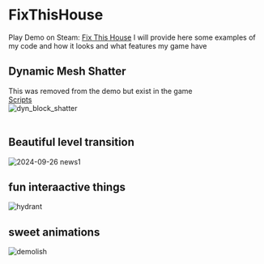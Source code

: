 # FixThisHouse
Play Demo on Steam: [Fix This House](https://store.steampowered.com/app/2996860/Fix_This_House/)
I will provide here some examples of my code and how it looks and what features my game have<br>

## Dynamic Mesh Shatter 
This was removed from the demo but exist in the game<br>
[Scripts](https://github.com/MajestyCorp/FixThisHouse/tree/main/DynamicShatterMesh)<br>
![dyn_block_shatter](https://github.com/user-attachments/assets/2b1132b8-bcd8-4a0a-ba6a-78ca0fef20e0)<br><br>

## Beautiful level transition
![2024-09-26 news1](https://github.com/user-attachments/assets/1c13de14-2a55-4422-ae91-6cb19cb0c882)

## fun interaactive things
![hydrant](https://github.com/user-attachments/assets/5f36e4d1-4c08-45d8-9a69-2c193435527d)

## sweet animations
![demolish](https://github.com/user-attachments/assets/e294502d-80c3-43b2-a459-4506702cfb5e)

